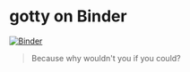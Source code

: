 # gotty on Binder

[![Binder](https://mybinder.org/badge_logo.svg)](https://mybinder.org/v2/gh/lukasheinrich/gotty-binder/master?urlpath=proxy%2F8080%2F)

> Because why wouldn't you if you could?
